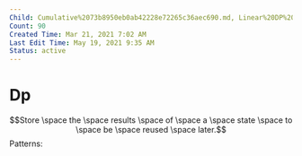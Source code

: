 ```yaml
---
Child: Cumulative%2073b8950eb0ab42228e72265c36aec690.md, Linear%20DP%2040f64e6224704d17972aa352dc735edb.md, Path%20optimisation%20DP%2037b864bf80ae49b5a816bba2ee7162c2.md, Interval%20DP%20cff61273a8fb427c9ca9dab9d9379d8e.md, String%20DP%2026d725b243d4480b873dcd998df9a153.md
Count: 90
Created Time: Mar 21, 2021 7:02 AM
Last Edit Time: May 19, 2021 9:35 AM
Status: active
---
```


# Dp

$$Store \space the \space  results \space of \space a \space state \space  to \space be \space reused \space later.$$
Patterns: 